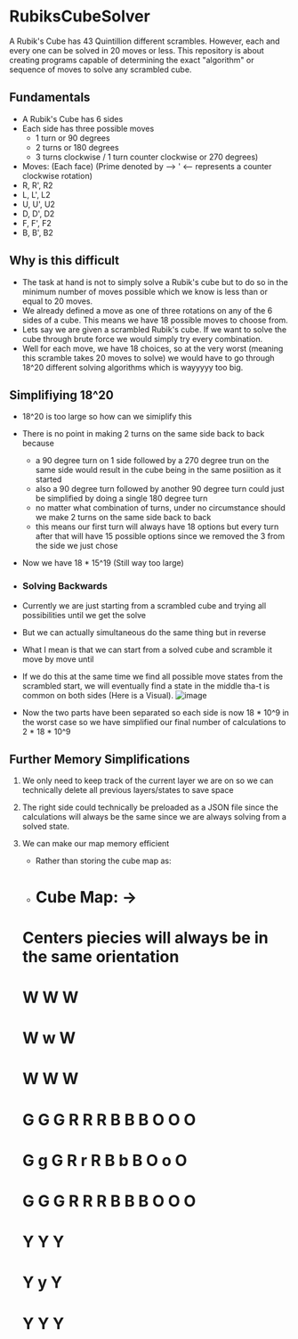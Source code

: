 # RubiksCubeSolver
A Rubik's Cube has 43 Quintillion different scrambles. However, each and every one can be solved in 20 moves or less. This repository is about creating programs capable of determining the exact "algorithm" or sequence of moves to solve any scrambled cube.

## Fundamentals

- A Rubik's Cube has 6 sides
- Each side has three possible moves
  -   1 turn or 90 degrees
  -   2 turns or 180 degrees
  -   3 turns clockwise / 1 turn counter clockwise or 270 degrees)
- Moves: (Each face) (Prime denoted by --> ' <-- represents a counter clockwise rotation)
-   R, R', R2
-   L, L', L2
-   U, U', U2
-   D, D', D2
-   F, F', F2
-   B, B', B2

## Why is this difficult
- The task at hand is not to simply solve a Rubik's cube but to do so in the minimum number of moves possible which we know is less than or equal to 20 moves.
- We already defined a move as one of three rotations on any of the 6 sides of a cube. This means we have 18 possible moves to choose from.
- Lets say we are given a scrambled Rubik's cube. If we want to solve the cube through brute force we would simply try every combination.
- Well for each move, we have 18 choices, so at the very worst (meaning this scramble takes 20 moves to solve) we would have to go through 18^20 different solving algorithms which is wayyyyy too big.

## Simplifiying 18^20
- 18^20 is too large so how can we simiplify this
- There is no point in making 2 turns on the same side back to back because
  - a 90 degree turn on 1 side followed by a 270 degree trun on the same side would result in the cube being in the same posiition as it started
  - also a 90 degree turn followed by another 90 degree turn could just be simplified by doing a single 180 degree turn
  - no matter what combination of turns, under no circumstance should we make 2 turns on the same side back to back
  - this means our first turn will always have 18 options but every turn after that will have 15 possible options since we removed the 3 from the side we just chose
- Now we have 18 * 15^19 (Still way too large)

- ### Solving Backwards
- Currently we are just starting from a scrambled cube and trying all possibilities until we get the solve
- But we can actually simultaneous do the same thing but in reverse
- What I mean is that we can start from a solved cube and scramble it move by move until
- If we do this at the same time we find all possible move states from the scrambled start, we will eventually find a state in the middle tha-t is common on both sides (Here is a Visual).
![image](https://github.com/cyrcaleb/RubiksCubeSolver/assets/90429575/905c8bb7-1c0b-483d-a7ec-40cd8c3263c3)
- Now the two parts have been separated so each side is now 18 * 10^9 in the worst case so we have simplified our final number of calculations to 2 * 18 * 10^9

## Further Memory Simplifications
1. We only need to keep track of the current layer we are on so we can technically delete all previous layers/states to save space
2. The right side could technically be preloaded as a JSON file since the calculations will always be the same since we are always solving from a solved state.
3. We can make our map memory efficient
   - Rather than storing the cube map as:
   - #   Cube Map: -> 
    #   Centers piecies will always be in the same orientation
    #             W W W
    #             W w W
    #             W W W
    
    #   G G G     R R R     B B B     O O O
    #   G g G     R r R     B b B     O o O
    #   G G G     R R R     B B B     O O O
    
    #             Y Y Y
    #             Y y Y
    #             Y Y Y
